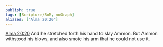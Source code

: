 ```yaml
---
publish: true
tags: [Scripture/BoM, noGraph]
aliases: ["Alma 20:20"]
---
```

[Alma 20:20](https://churchofjesuschrist.org/study/scriptures/bofm/alma/20?lang=eng&id=p20#p20) And he stretched forth his hand to slay Ammon. But Ammon withstood his blows, and also smote his arm that he could not use it.
